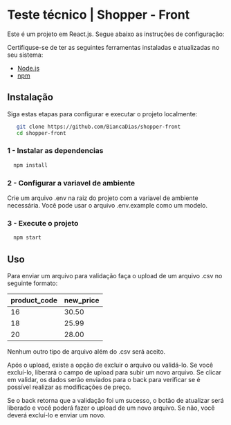 # Teste técnico | Shopper - Front

Este é um projeto em React.js. Segue abaixo as instruções de configuração:

Certifiquse-se de ter as seguintes ferramentas instaladas e atualizadas no seu sistema: 

- [Node.js](https://nodejs.org/)
- [npm](https://www.npmjs.com/)

## Instalação

Siga estas etapas para configurar e executar o projeto localmente:

```bash
   git clone https://github.com/BiancaDias/shopper-front
   cd shopper-front
```

### 1 - Instalar as dependencias
```bash
  npm install
```
### 2 - Configurar a variavel de ambiente

Crie um arquivo .env na raiz do projeto com a variavel de ambiente necessária. Você pode usar o arquivo .env.example como um modelo.

### 3 - Execute o projeto

```bash
  npm start
```

## Uso

Para enviar um arquivo para validação faça o upload de um arquivo .csv no seguinte formato:


 | product_code  | new_price |
|-------|-------|
| 16  | 30.50    |
| 18 | 25.99    | 
| 20 | 28.00    |


Nenhum outro tipo de arquivo além do .csv será aceito.

Após o upload, existe a opção de excluir o arquivo ou validá-lo. Se você excluí-lo, liberará o campo de upload para subir um novo arquivo. Se clicar em validar, os dados serão enviados para o back para verificar se é possível realizar as modificações de preço.

Se o back retorna que a validação foi um sucesso, o botão de atualizar será liberado e você poderá fazer o upload de um novo arquivo. Se não, você deverá excluí-lo e enviar um novo.
